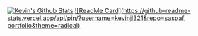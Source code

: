 [![Kevin's Github Stats](https://github-readme-stats.vercel.app/api?username=kevinjl321&count_private=true&show_icons=true&theme=radical)](https://github.com/anuraghazra/github-readme-stats)
[![ReadMe Card](https://github-readme-stats.vercel.app/api/pin/?username=kevinjl321&repo=saspaf, portfolio&theme=radical)](https://github.com/anuraghazra/github-readme-stats)
